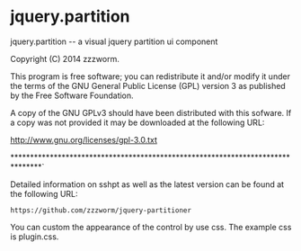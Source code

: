 jquery.partition
=====

jquery.partition -- a visual jquery partition ui component

Copyright (C) 2014 zzzworm.

This program is free software; you can redistribute it and/or modify it under
the terms of the GNU General Public License (GPL) version 3 as published by the
Free Software Foundation.

A copy of the GNU GPLv3 should have been distributed with this sofware.  If a
copy was not provided it may be downloaded at the following URL:

http://www.gnu.org/licenses/gpl-3.0.txt

*******************************************************************************` 

Detailed information on sshpt as well as the latest version can be found at the
following URL:

	https://github.com/zzzworm/jquery-partitioner

You can custom the appearance of the control by use css. The example css is plugin.css.
